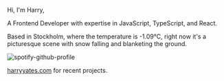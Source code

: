 Hi, I'm Harry,

A Frontend Developer with expertise in JavaScript, TypeScript, and React.

<!-- WEATHER_START -->
Based in Stockholm, where the temperature is -1.09°C, right now it's a picturesque scene with snow falling and blanketing the ground.
<!-- WEATHER_END -->

<p align="left">
  <a>
    <img src="https://spotify-github-profile.vercel.app/api/view?uid=bigbello&cover_image=true&theme=natemoo-re&show_offline=true&background_color=121212&interchange=false&bar_color=53b14f&bar_color_cover=false" alt="spotify-github-profile">
  </a>
</p>

[harryyates.com](https://harryyates.com) for recent projects.

